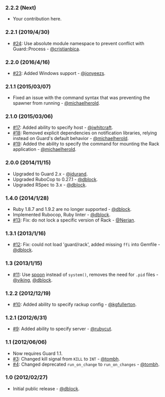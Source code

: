 ### 2.2.2 (Next)

* Your contribution here.

### 2.2.1 (2019/4/30)

* [#24](https://github.com/dblock/guard-rack/pull/24): Use absolute module namespace to prevent conflict with Guard::Process - [@cristianbica](https://github.com/cristianbica).

### 2.2.0 (2016/4/16)

* [#23](https://github.com/dblock/guard-rack/pull/23): Added Windows support - [@jonyeezs](https://github.com/jonyeezs).

### 2.1.1 (2015/03/07)

* Fixed an issue with the command syntax that was preventing the spawner from running - [@michaelherold](https://github.com/michaelherold).

### 2.1.0 (2015/03/06)

* [#17](https://github.com/dblock/guard-rack/pull/17): Added ability to specify host - [@jwhitcraft](https://github.com/jwhitcraft).
* [#18](https://github.com/dblock/guard-rack/pull/18): Removed explicit dependencies on notification libraries, relying instead on Guard's default behavior - [@michaelherold](https://github.com/michaelherold).
* [#19](https://github.com/dblock/guard-rack/pull/19): Added the ability to specify the command for mounting the Rack application - [@michaelherold](https://github.com/michaelherold).

### 2.0.0 (2014/11/15)

* Upgraded to Guard 2.x - [@jdurand](https://github.com/jdurand).
* Upgraded RuboCop to 0.27.1 - [@dblock](https://github.com/dblock).
* Upgraded RSpec to 3.x - [@dblock](https://github.com/dblock).

### 1.4.0 (2014/1/28)

* Ruby 1.8.7 and 1.9.2 are no longer supported - [@dblock](https://github.com/dblock).
* Implemented Rubocop, Ruby linter - [@dblock](https://github.com/dblock).
* [#13](https://github.com/dblock/guard-rack/pull/13): Fix: do not lock a specific version of Rack - [@Nerian](https://github.com/Nerian).

### 1.3.1 (2013/1/16)

* [#12](https://github.com/dblock/guard-rack/issues/12): Fix: could not load 'guard/rack', added missing `ffi` into Gemfile - [@dblock](https://github.com/dblock).

### 1.3 (2013/1/15)

* [#11](https://github.com/dblock/guard-rack/pull/11): Use [spoon](https://github.com/headius/spoon) instead of `system()`, removes the need for `.pid` files - [@viking](https://github.com/viking), [@dblock](https://github.com/dblock).

### 1.2.2 (2012/12/19)

* [#10](https://github.com/dblock/guard-rack/pull/10): Added ability to specify rackup config - [@kgfullerton](https://github.com/kgfullerton).

### 1.2.1 (2012/6/31)

* [#9](https://github.com/dblock/guard-rack/pull/3): Added ability to specify server - [@rubycut](https://github.com/rubycut).

### 1.1 (2012/06/06)

* Now requires Guard 1.1.
* [#3](https://github.com/dblock/guard-rack/pull/3): Changed kill signal from `KILL` to `INT` - [@tombh](https://github.com/tombh).
* [#4](https://github.com/dblock/guard-rack/pull/4): Changed deprecated `run_on_change` to `run_on_changes` - [@tombh](https://github.com/tombh).

### 1.0 (2012/02/27)

* Initial public release - [@dblock](https://github.com/dblock).
